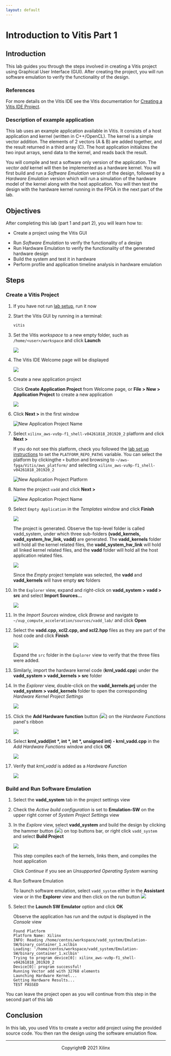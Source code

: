 ```yaml
---
layout: default
---
```


# Introduction to Vitis Part 1

## Introduction

This lab guides you through the steps involved in creating a Vitis project using Graphical User Interface (GUI). After creating the project, you will run software emulation to verify the functionality of the design.

### References

For more details on the Vitis IDE see the Vitis documentation for [Creating a Vitis IDE Project](https://www.xilinx.com/html_docs/xilinx2021_1/vitis_doc/creatingvitisideproject.html#cpe1508968036414).


### Description of example application

This lab uses an example application available in Vitis. It consists of a host application and kernel (written in C++/OpenCL). The kernel is a simple vector addition. The elements of 2 vectors (A & B) are added together, and the result returned in a third array (C). The host application initializes the two input arrays, send data to the kernel, and reads back the result.

You will compile and test a software only version of the application. The *vector add* kernel will then be implemented as a hardware kernel. You will first build and run a *Software Emulation* version of the design, followed by a *Hardware Emulation* version which will run a simulation of the hardware model of the kernel along with the host application. You will then test the design with the hardware kernel running in the FPGA in the next part of the lab.

## Objectives

After completing this lab (part 1 and part 2), you will learn how to:

* Create a project using the Vitis GUI
- Run *Software Emulation* to verify the functionality of a design
- Run Hardware Emulation to verify the functionality of the generated hardware design
- Build the system and test it in hardware
- Perform profile and application timeline analysis in hardware emulation

## Steps

### Create a Vitis Project

1. If you have not run [lab setup](setup_xup_aws_workshop.md#lab-setup), run it now

1. Start the Vitis GUI by running in a terminal:

   ```sh
   vitis
   ```
1. Set the Vitis *workspace* to a new empty folder, such as `/home/<user>/workspace` and click **Launch**
   
   ![](./images/Vitis_intro/workspace.png)

1. The Vitis IDE Welcome page will be displayed

   ![](./images/Vitis_IDE.png)

1. Create a new application project

   Click **Create Application Project** from Welcome page, or **File > New > Application Project** to create a new application

   ![](./images/Vitis_intro/new_application.png)

1. Click **Next >** in the first window

   ![New Application Project Name](./images/Vitis_intro/project_wizard.png)

1. Select `xilinx_aws-vu9p-f1_shell-v04261818_201920_2` platform and click **Next >**

   If you do not see this platform, check you followed the [lab set up instructions](setup_xup_aws_workshop.md#lab-setup) to set the `PLATFORM_REPO_PATHS` variable. You can select the platform by clickingthe  `+` button and browsing to `~/aws-fpga/Vitis/aws_platform/` and selecting `xilinx_aws-vu9p-f1_shell-v04261818_201920_2`

   ![New Application Project Platform](./images/Vitis_intro/select_platform.png)

1. Name the project `vadd` and click **Next >**

   ![New Application Project Name](./images/Vitis_intro/project_name.png)

1. Select `Empty Application` in the *Templates* window and click **Finish**

   ![](./images/Vitis_intro/template.png)

   The project is generated. Observe the top-level folder is called vadd\_system, under which three sub-folders **(vadd\_kernels, vadd\_system\_hw\_link, vadd)** are generated. The **vadd\_kernels** folder will hold all the kernel related files, the **vadd\_system\_hw\_link** will hold all linked kernel related files, and the **vadd** folder will hold all the host application related files.

   ![](./images/Vitis_intro/initial_project.png)

   Since the _Empty_ project template was selected, the **vadd** and **vadd_kernels** will have empty **src** folders

1. In the `Explorer` view, expand and right-click on **vadd\_system > vadd > src** and select **Import Sources...**

   ![](./images/Vitis_intro/add_host_sources.png)

1. In the *Import Sources* window, click *Browse* and navigate to `~/xup_compute_acceleration/sources/vadd_lab/` and click **Open**

1. Select the **vadd.cpp, xcl2.cpp, and xcl2.hpp** files as they are part of the host code and click **Finish**

   ![](./images/Vitis_intro/import_sources.png)

   Expand the `src` folder in the `Explorer` view to verify that the three files were added.

1. Similarly, import the hardware kernel code (**krnl\_vadd.cpp**) under the **vadd\_system > vadd\_kernels > src** folder

1. In the *Explorer* view, double-click on the **vadd\_kernels.prj** under the **vadd\_system > vadd\_kernels** folder to open the corresponding *Hardware Kernel Project Settings* 

   ![](./images/Vitis_intro/open_kernel_settings.png)

1. Click the **Add Hardware function** button (![](./images/Fig-hw_button.png)) on the *Hardware Functions* panel's ribbon

   ![](./images/Vitis_intro/add_hw_function.png)

1. Select **krnl_vadd(int \*, int \*, int \*, unsigned int) - krnl_vadd.cpp**  in the *Add Hardware Functions* window and click **OK**

   ![](./images/Vitis_intro/select_hw_function.png)

1. Verify that *krnl_vadd* is added as a *Hardware Function*

   ![](./images/Vitis_intro/project_dashboard.png)

### Build and Run Software Emulation

1. Select the  **vadd_system** tab in the project settings view

1. Check the *Active build configuration* is set to **Emulation-SW** on the upper right corner of *System Project Settings* view

1. In the *Explore* view, select **vadd_system** and build the design by clicking the hammer button (![](./images/Fig-build.png)) on top buttons bar, or right click `vadd_system` and select **Build Project**

   ![](./images/Vitis_intro/sw_emu_build.png)

   This step compiles each of the kernels, links them, and compiles the host application

   Click *Continue* if you see an *Unsupported Operating System* warning

1. Run Software Emulation

   To launch software emulation, select `vadd_system` either in the **Assistant** view or in the **Explorer** view and then click on the run button ![](./images/Fig-run.png)

1. Select the **Launch SW Emulator** option and click **OK**

   Observe the application has run and the output is displayed in the *Console* view

   ```console
   Found Platform
   Platform Name: Xilinx
   INFO: Reading /home/centos/workspace/vadd_system/Emulation-SW/binary_container_1.xclbin
   Loading: '/home/centos/workspace/vadd_system/Emulation-SW/binary_container_1.xclbin'
   Trying to program device[0]: xilinx_aws-vu9p-f1_shell-v04261818_201920_2
   Device[0]: program successful!
   Running Vector add with 32768 elements
   Launching Hardware Kernel...
   Getting Hardware Results...
   TEST PASSED
   ```

You can leave the project open as you will continue from this step in the second part of this lab

## Conclusion

In this lab, you used Vitis to create a vector add project using the provided source code. You then ran the design using the software emulation flow.

---------------------------------------
<p align="center">Copyright&copy; 2021 Xilinx</p>
